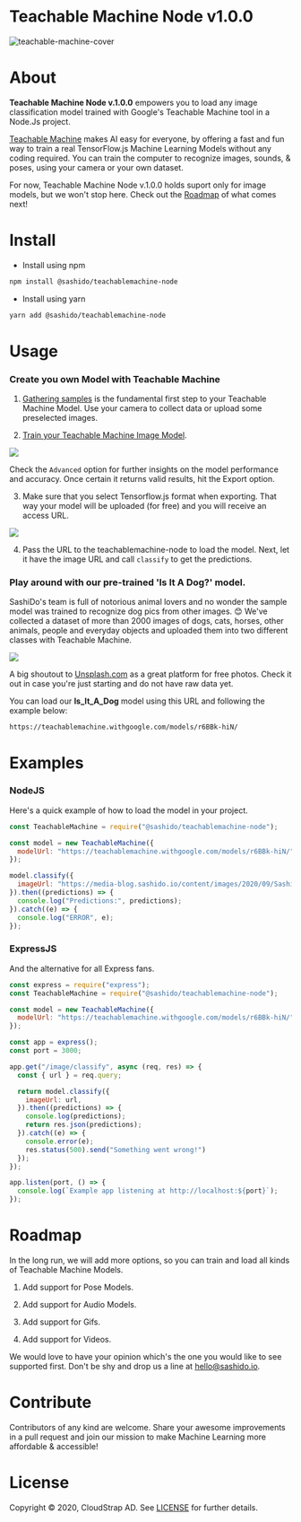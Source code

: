# Teachable Machine Node v1.0.0

![teachable-machine-cover](https://media-blog.sashido.io/content/images/2020/09/teachable-machine-cover.png)

# About

**Teachable Machine Node v.1.0.0** empowers you to load any image classification model trained with Google's Teachable Machine tool in a Node.Js project.

[Teachable Machine](https://teachablemachine.withgoogle.com/) makes AI easy for everyone, by offering a fast and fun way to train a real TensorFlow.js Machine Learning Models without any coding required. You can train the computer to recognize images, sounds, & poses, using your camera or your own dataset. 

For now, Teachable Machine Node v.1.0.0 holds suport only for image models, but we won't stop here. Check out the [Roadmap](#Roadmap) of what comes next!

# Install

- Install using npm

```sh
npm install @sashido/teachablemachine-node
```

- Install using yarn

```sh
yarn add @sashido/teachablemachine-node
```


# Usage

### Create you own Model with Teachable Machine

1. [Gathering samples](https://youtu.be/DFBbSTvtpy4) is the fundamental first step to your Teachable Machine Model. Use your camera to collect data or upload some preselected images.

2. [Train your Teachable Machine Image Model](https://teachablemachine.withgoogle.com/train?action=onboardOpen&id=CO67EQ0ZWgA). 

![](https://media-blog.sashido.io/content/images/2020/09/tm_export_model.png)

Check the `Advanced` option for further insights on the model performance and accuracy. Once certain it returns valid results, hit the Export option.

3. Make sure that you select Tensorflow.js format when exporting. That way your model will be uploaded (for free) and you will receive an access URL.

![  ](https://media-blog.sashido.io/content/images/2020/08/export_tendorflow.js.png)

4. Pass the URL to the teachablemachine-node to load the model. Next, let it have the image URL and call `classify` to get the predictions.

### Play around with our pre-trained 'Is It A Dog?' model.

SashiDo's team is full of notorious animal lovers and no wonder the sample model was trained to recognize dog pics from other images. 😊 We've collected a dataset of more than 2000 images of dogs, cats, horses, other animals, people and everyday objects and uploaded them into two different classes with Teachable Machine.

![](https://media-blog.sashido.io/content/images/2020/09/example.gif)

A big shoutout to [Unsplash.com](https://unsplash.com/) as a great platform for free photos. Check it out in case you're just starting and do not have raw data yet.

You can load our **Is_It_A_Dog** model using this URL and following the example below:

```
https://teachablemachine.withgoogle.com/models/r6BBk-hiN/
```

# Examples

### NodeJS

Here's a quick example of how to load the model in your project.

```javascript
const TeachableMachine = require("@sashido/teachablemachine-node");

const model = new TeachableMachine({
  modelUrl: "https://teachablemachine.withgoogle.com/models/r6BBk-hiN/"
});

model.classify({
  imageUrl: "https://media-blog.sashido.io/content/images/2020/09/SashiDo_Dog.jpg",
}).then((predictions) => {
  console.log("Predictions:", predictions);
}).catch((e) => {
  console.log("ERROR", e);
});
```

### ExpressJS

And the alternative for all Express fans.

```javascript
const express = require("express");
const TeachableMachine = require("@sashido/teachablemachine-node");

const model = new TeachableMachine({
  modelUrl: "https://teachablemachine.withgoogle.com/models/r6BBk-hiN/"
});

const app = express();
const port = 3000;

app.get("/image/classify", async (req, res) => {
  const { url } = req.query;

  return model.classify({
    imageUrl: url,
  }).then((predictions) => {
    console.log(predictions);
    return res.json(predictions);
  }).catch((e) => {
    console.error(e);
    res.status(500).send("Something went wrong!")
  });
});

app.listen(port, () => {
  console.log(`Example app listening at http://localhost:${port}`);
});
```

# Roadmap

In the long run, we will add more options, so you can train and load all kinds of Teachable Machine Models.

 1. Add support for Pose Models. 
 
 2. Add support for Audio Models. 
 
 3. Add support for Gifs. 
 
 4. Add support for Videos.
 
We would love to have your opinion which's the one you would like to see supported first. Don't be shy and drop us a line at hello@sashido.io. 

# Contribute

Contributors of any kind are welcome. Share your awesome improvements in a pull request and join our mission to make Machine Learning more affordable & accessible!

# License

Copyright © 2020, CloudStrap AD. See [LICENSE](https://github.com/SashiDo/teachablemachine-node/blob/master/LICENSE) for further details.

